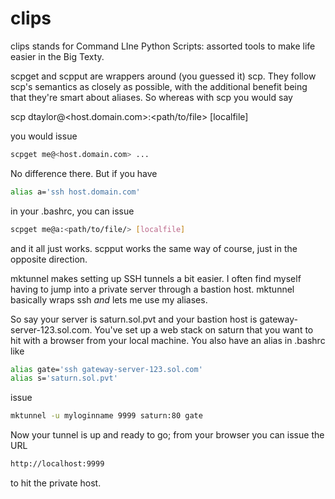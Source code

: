 clips
=====

clips stands for Command LIne Python Scripts: assorted tools to make life easier in the Big Texty.


scpget and scpput are wrappers around (you guessed it) scp. They follow scp's semantics as closely as possible, with the
additional benefit being that they're smart about aliases. So whereas with scp you would say

scp dtaylor@<host.domain.com>:<path/to/file> [localfile]

you would issue

```bash
scpget me@<host.domain.com> ...
```

No difference there. But if you have 

```bash
alias a='ssh host.domain.com'
```

in your .bashrc, you can issue

```bash
scpget me@a:<path/to/file/> [localfile]
```


and it all just works. scpput works the same way of course, just in the opposite direction.


mktunnel makes setting up SSH tunnels a bit easier. I often find myself having to jump into a private server through a bastion host.
mktunnel basically wraps ssh *and* lets me use my aliases.


So say your server is saturn.sol.pvt and your bastion host is gateway-server-123.sol.com. You've set up a web stack on saturn
that you want to hit with a browser from your local machine. You also have an alias in .bashrc like

```bash
alias gate='ssh gateway-server-123.sol.com'
alias s='saturn.sol.pvt'
```

issue

```bash
mktunnel -u myloginname 9999 saturn:80 gate
```

Now your tunnel is up and ready to go; from your browser you can issue the URL

```bash
http://localhost:9999
```

to hit the private host.







